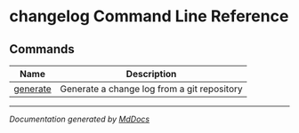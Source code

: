 ﻿<!--  
  <auto-generated>   
    The contents of this file were generated by a tool.  
    Changes to this file may be list if the file is regenerated  
  </auto-generated>   
-->

# changelog Command Line Reference

## Commands

| Name                             | Description                                 |
| -------------------------------- | ------------------------------------------- |
| [generate](commands/generate.md) | Generate a change log from a git repository |

___

*Documentation generated by [MdDocs](https://github.com/ap0llo/mddocs)*
